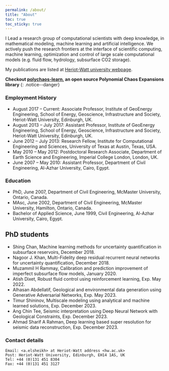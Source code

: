 ```yaml
---
permalink: /about/
title: "About"
toc: true
toc_sticky: true
---
```


I Lead a research group of computational scientists with deep knowledge, in mathematical modeling, machine learning and artificial intelligence. We actively push the research frontiers at the interface of scientific computing, machine learning, optimization and control of large scale computational models (e.g. fluid flow, hydrology, subsurface CO2 storage). 

My publications are listed at [Heriot-Watt university webpage](https://researchportal.hw.ac.uk/en/persons/ahmed-h-elsheikh).

**Checkout [polychaos-learn](https://github.com/ahmed-h-elsheikh/polychaos-learn), an open source Polynomial Chaos Expansions library**
{: .notice--danger}

### Employment History
- August 2017 – Current: Associate Professor, Institute of GeoEnergy Engineering, School of Energy, Geoscience, Infrastructure and Society, Heriot-Watt University, Edinburgh, UK.
- August 2013 – July 2017: Assistant Professor, Institute of GeoEnergy Engineering, School of Energy, Geoscience, Infrastructure and Society, Heriot-Watt University, Edinburgh, UK.
- June 2012 – July 2013: Research Fellow, Institute for Computational Engineering and Sciences, University of Texas at Austin, Texas, USA.
- May 2010 – May 2012: Postdoctoral Research Associate, Department of Earth Science and Engineering, Imperial College London, London, UK.
- June 2007 – May 2010: Assistant Professor, Department of Civil Engineering, Al-Azhar University, Cairo, Egypt.

### Education
- PhD, June 2007, Department of Civil Engineering, McMaster University,
Ontario, Canada.
- MAsc, June 2002, Department of Civil Engineering, McMaster University,
Hamilton, Ontario, Canada.
- Bachelor of Applied Science, June 1999, Civil Engineering, Al-Azhar
University, Cairo, Egypt.

## PhD students
- Shing Chan, Machine learning methods for uncertainty quantification in subsurface reservoirs, December 2018.
- Nagoor J. Khan, Multi-Fidelity deep residual recurrent neural networks for uncertainty quantification, December 2018.
- Muzammil H Rammay, Calibration and prediction improvement of imperfect subsurface flow models, January 2020.
- Atish Dixet, Robust fluid control using reinforcement learning, Exp. May 2022.
- Alhasan Abdellatif, Geological and environmental data generation using Generative Adversarial Networks, Exp. May 2023.
- Timur Shininov, Multiscale modeling using analytical and machine learned solutions, Exp. December 2023.
- Ang Chin Tee, Seismic interpretation using Deep Neural Network with Geological Constraints, Exp. December 2023.
- Ahmad Sharif A Rahman, Deep learning based super resolution for seismic data reconstruction, Exp. December 2023.


<!-- ## test code embedding

```python
def foo():
    if not bar:
        return True
```
### Figures in the text:

{% include figure image_path="/assets/images/unsplash-image-1.jpg" alt="this is a placeholder image" caption="This is a figure caption." %} -->

### Contact details
```
Email: <a.elsheikh> at Heriot-Watt address <hw.ac.uk>
Post: Heriot-Watt University, Edinburgh, EH14 1AS, UK
Tel: +44 (0)131 451 8304
Fax: +44 (0)131 451 3127
```
